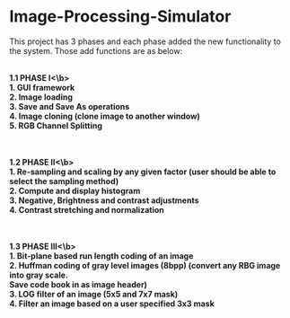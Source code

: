 # Image-Processing-Simulator
This project has 3 phases and each phase added the new functionality to the system. Those add functions
are as below:

<br><b>1.1 PHASE I<\b>
<br>1. GUI framework
<br>2. Image loading
<br>3. Save and Save As operations
<br>4. Image cloning (clone image to another window)
<br>5. RGB Channel Splitting

<br><br><b>1.2 PHASE II<\b>
<br>1. Re-sampling and scaling by any given factor (user should be able to select the sampling
method)
<br>2. Compute and display histogram
<br>3. Negative, Brightness and contrast adjustments
<br>4. Contrast stretching and normalization

<br><br><b>1.3 PHASE III<\b>
<br>1. Bit-plane based run length coding of an image
<br>2. Huffman coding of gray level images (8bpp) (convert any RBG image into gray scale.
<br>Save code book in as image header)
<br>3. LOG filter of an image (5x5 and 7x7 mask)
<br>4. Filter an image based on a user specified 3x3 mask
